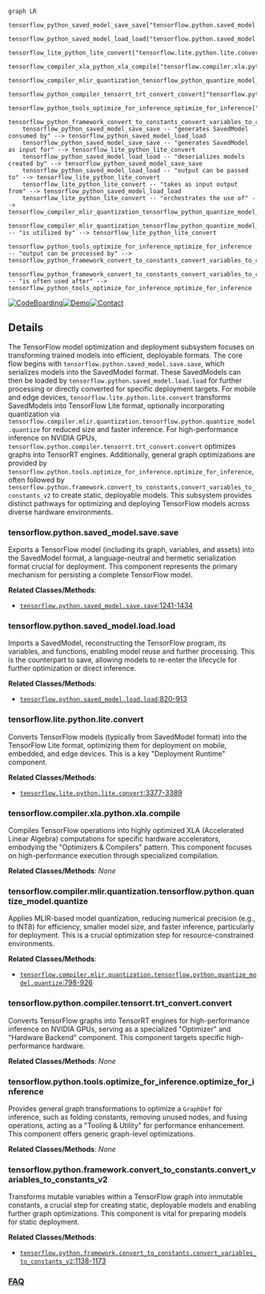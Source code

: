 ```mermaid
graph LR
    tensorflow_python_saved_model_save_save["tensorflow.python.saved_model.save.save"]
    tensorflow_python_saved_model_load_load["tensorflow.python.saved_model.load.load"]
    tensorflow_lite_python_lite_convert["tensorflow.lite.python.lite.convert"]
    tensorflow_compiler_xla_python_xla_compile["tensorflow.compiler.xla.python.xla.compile"]
    tensorflow_compiler_mlir_quantization_tensorflow_python_quantize_model_quantize["tensorflow.compiler.mlir.quantization.tensorflow.python.quantize_model.quantize"]
    tensorflow_python_compiler_tensorrt_trt_convert_convert["tensorflow.python.compiler.tensorrt.trt_convert.convert"]
    tensorflow_python_tools_optimize_for_inference_optimize_for_inference["tensorflow.python.tools.optimize_for_inference.optimize_for_inference"]
    tensorflow_python_framework_convert_to_constants_convert_variables_to_constants_v2["tensorflow.python.framework.convert_to_constants.convert_variables_to_constants_v2"]
    tensorflow_python_saved_model_save_save -- "generates SavedModel consumed by" --> tensorflow_python_saved_model_load_load
    tensorflow_python_saved_model_save_save -- "generates SavedModel as input for" --> tensorflow_lite_python_lite_convert
    tensorflow_python_saved_model_load_load -- "deserializes models created by" --> tensorflow_python_saved_model_save_save
    tensorflow_python_saved_model_load_load -- "output can be passed to" --> tensorflow_lite_python_lite_convert
    tensorflow_lite_python_lite_convert -- "takes as input output from" --> tensorflow_python_saved_model_load_load
    tensorflow_lite_python_lite_convert -- "orchestrates the use of" --> tensorflow_compiler_mlir_quantization_tensorflow_python_quantize_model_quantize
    tensorflow_compiler_mlir_quantization_tensorflow_python_quantize_model_quantize -- "is utilized by" --> tensorflow_lite_python_lite_convert
    tensorflow_python_tools_optimize_for_inference_optimize_for_inference -- "output can be processed by" --> tensorflow_python_framework_convert_to_constants_convert_variables_to_constants_v2
    tensorflow_python_framework_convert_to_constants_convert_variables_to_constants_v2 -- "is often used after" --> tensorflow_python_tools_optimize_for_inference_optimize_for_inference
```

[![CodeBoarding](https://img.shields.io/badge/Generated%20by-CodeBoarding-9cf?style=flat-square)](https://github.com/CodeBoarding/CodeBoarding)[![Demo](https://img.shields.io/badge/Try%20our-Demo-blue?style=flat-square)](https://www.codeboarding.org/demo)[![Contact](https://img.shields.io/badge/Contact%20us%20-%20contact@codeboarding.org-lightgrey?style=flat-square)](mailto:contact@codeboarding.org)

## Details

The TensorFlow model optimization and deployment subsystem focuses on transforming trained models into efficient, deployable formats. The core flow begins with `tensorflow.python.saved_model.save.save`, which serializes models into the SavedModel format. These SavedModels can then be loaded by `tensorflow.python.saved_model.load.load` for further processing or directly converted for specific deployment targets. For mobile and edge devices, `tensorflow.lite.python.lite.convert` transforms SavedModels into TensorFlow Lite format, optionally incorporating quantization via `tensorflow.compiler.mlir.quantization.tensorflow.python.quantize_model.quantize` for reduced size and faster inference. For high-performance inference on NVIDIA GPUs, `tensorflow.python.compiler.tensorrt.trt_convert.convert` optimizes graphs into TensorRT engines. Additionally, general graph optimizations are provided by `tensorflow.python.tools.optimize_for_inference.optimize_for_inference`, often followed by `tensorflow.python.framework.convert_to_constants.convert_variables_to_constants_v2` to create static, deployable models. This subsystem provides distinct pathways for optimizing and deploying TensorFlow models across diverse hardware environments.

### tensorflow.python.saved_model.save.save
Exports a TensorFlow model (including its graph, variables, and assets) into the SavedModel format, a language-neutral and hermetic serialization format crucial for deployment. This component represents the primary mechanism for persisting a complete TensorFlow model.


**Related Classes/Methods**:

- <a href="https://github.com/tensorflow/tensorflow/blob/master/tensorflow/python/saved_model/save.py#L1241-L1434" target="_blank" rel="noopener noreferrer">`tensorflow.python.saved_model.save.save`:1241-1434</a>


### tensorflow.python.saved_model.load.load
Imports a SavedModel, reconstructing the TensorFlow program, its variables, and functions, enabling model reuse and further processing. This is the counterpart to save, allowing models to re-enter the lifecycle for further optimization or direct inference.


**Related Classes/Methods**:

- <a href="https://github.com/tensorflow/tensorflow/blob/master/tensorflow/python/saved_model/load.py#L820-L913" target="_blank" rel="noopener noreferrer">`tensorflow.python.saved_model.load.load`:820-913</a>


### tensorflow.lite.python.lite.convert
Converts TensorFlow models (typically from SavedModel format) into the TensorFlow Lite format, optimizing them for deployment on mobile, embedded, and edge devices. This is a key "Deployment Runtime" component.


**Related Classes/Methods**:

- <a href="https://github.com/tensorflow/tensorflow/blob/master/tensorflow/lite/python/lite.py#L3377-L3389" target="_blank" rel="noopener noreferrer">`tensorflow.lite.python.lite.convert`:3377-3389</a>


### tensorflow.compiler.xla.python.xla.compile
Compiles TensorFlow operations into highly optimized XLA (Accelerated Linear Algebra) computations for specific hardware accelerators, embodying the "Optimizers & Compilers" pattern. This component focuses on high-performance execution through specialized compilation.


**Related Classes/Methods**: _None_

### tensorflow.compiler.mlir.quantization.tensorflow.python.quantize_model.quantize
Applies MLIR-based model quantization, reducing numerical precision (e.g., to INT8) for efficiency, smaller model size, and faster inference, particularly for deployment. This is a crucial optimization step for resource-constrained environments.


**Related Classes/Methods**:

- <a href="https://github.com/tensorflow/tensorflow/blob/master/tensorflow/compiler/mlir/quantization/tensorflow/python/quantize_model.py#L798-L926" target="_blank" rel="noopener noreferrer">`tensorflow.compiler.mlir.quantization.tensorflow.python.quantize_model.quantize`:798-926</a>


### tensorflow.python.compiler.tensorrt.trt_convert.convert
Converts TensorFlow graphs into TensorRT engines for high-performance inference on NVIDIA GPUs, serving as a specialized "Optimizer" and "Hardware Backend" component. This component targets specific high-performance hardware.


**Related Classes/Methods**: _None_

### tensorflow.python.tools.optimize_for_inference.optimize_for_inference
Provides general graph transformations to optimize a `GraphDef` for inference, such as folding constants, removing unused nodes, and fusing operations, acting as a "Tooling & Utility" for performance enhancement. This component offers generic graph-level optimizations.


**Related Classes/Methods**: _None_

### tensorflow.python.framework.convert_to_constants.convert_variables_to_constants_v2
Transforms mutable variables within a TensorFlow graph into immutable constants, a crucial step for creating static, deployable models and enabling further graph optimizations. This component is vital for preparing models for static deployment.


**Related Classes/Methods**:

- <a href="https://github.com/tensorflow/tensorflow/blob/master/tensorflow/python/framework/convert_to_constants.py#L1138-L1173" target="_blank" rel="noopener noreferrer">`tensorflow.python.framework.convert_to_constants.convert_variables_to_constants_v2`:1138-1173</a>




### [FAQ](https://github.com/CodeBoarding/GeneratedOnBoardings/tree/main?tab=readme-ov-file#faq)